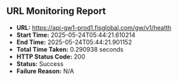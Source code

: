 ## URL Monitoring Report

- **URL:** https://api-gw1-prod1.fisglobal.com/gw/v1/health
- **Start Time:** 2025-05-24T05:44:21.610214
- **End Time:** 2025-05-24T05:44:21.901152
- **Total Time Taken:** 0.290938 seconds
- **HTTP Status Code:** 200
- **Status:** Success
- **Failure Reason:** N/A
